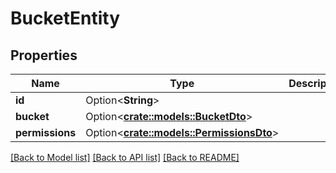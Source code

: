 # BucketEntity

## Properties

Name | Type | Description | Notes
------------ | ------------- | ------------- | -------------
**id** | Option<**String**> |  | [optional]
**bucket** | Option<[**crate::models::BucketDto**](BucketDTO.md)> |  | [optional]
**permissions** | Option<[**crate::models::PermissionsDto**](PermissionsDTO.md)> |  | [optional]

[[Back to Model list]](../README.md#documentation-for-models) [[Back to API list]](../README.md#documentation-for-api-endpoints) [[Back to README]](../README.md)


